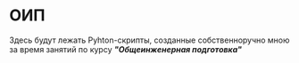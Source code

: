 # **ОИП** #

Здесь будут лежать Pyhton-скрипты, созданные собственноручно мною за время занятий по курсу ***"Общеинженерная подготовка"***
